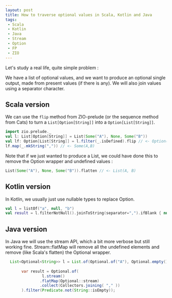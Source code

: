 ```yaml
---
layout: post
title: How to traverse optional values in Scala, Kotlin and Java
tags:
 - Scala
 - Kotlin
 - Java
 - Stream
 - Option
 - FP
 - ZIO
---
```


Let's study a real life, quite simple problem : 

We have a list of optional values, and we want to produce an optional single output, made from present values (if there is any).
We will also join values using a separator character.

## Scala version

We can use the `flip` method from ZIO-prelude (or the sequence method from Cats) to turn a `List[Option[String]]` into a `Option[List[String]]`.

```scala
import zio.prelude._
val l: List[Option[String]] = List(Some("A"), None, Some("B"))
val lf: Option[List[String]] = l.filter(_.isDefined).flip // <- Option(List(A,B))
lf.map(_.mkString(",")) // <- Some(A,B)
```

Note that if we just wanted to produce a List, we could have done this to remove the Option wrapper and undefined values : 

```scala
List(Some("A"), None, Some("B")).flatten // <- List(A, B)
```

## Kotlin version

In Kotlin, we usually just use nullable types to replace Option. 

```kotlin
val l = listOf("a", null, "b")
val result = l.filterNotNull().joinToString(separator=",").ifBlank { null }
```

## Java version

In Java we will use the stream API, which a bit more verbose but still working fine.
Stream::flatMap will remove all the undefined elements and remove (like Scala's flatten) the Optional wrapper.

```java
  List<Optional<String>> l = List.of(Optional.of("A"), Optional.empty(), Optional.of("B"));
     
       var result = Optional.of(
                l.stream()
               .flatMap(Optional::stream)
               .collect(Collectors.joining( "," ))
       ).filter(Predicate.not(String::isEmpty));

```
